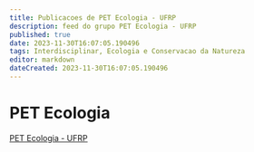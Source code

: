 ```yaml
---
title: Publicacoes de PET Ecologia - UFRP
description: feed do grupo PET Ecologia - UFRP
published: true
date: 2023-11-30T16:07:05.190496
tags: Interdisciplinar, Ecologia e Conservacao da Natureza
editor: markdown
dateCreated: 2023-11-30T16:07:05.190496
---
```


# PET Ecologia
[PET Ecologia - UFRP](/grupo/177PETEcologiaUFRP.md)